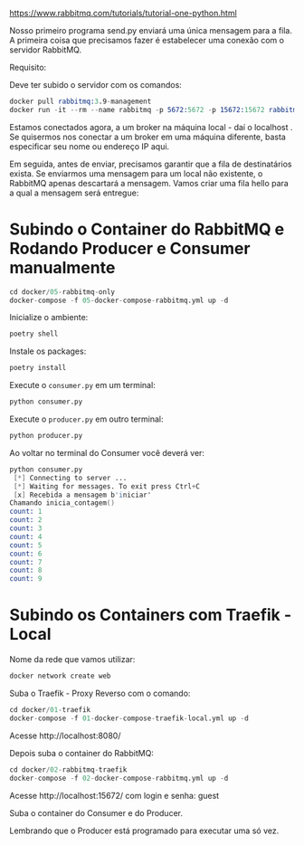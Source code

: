 https://www.rabbitmq.com/tutorials/tutorial-one-python.html

Nosso primeiro programa send.py enviará uma única mensagem para a fila. A primeira coisa que precisamos fazer é estabelecer uma conexão com o servidor RabbitMQ.

Requisito:

Deve ter subido o servidor com os comandos:

```s
docker pull rabbitmq:3.9-management
docker run -it --rm --name rabbitmq -p 5672:5672 -p 15672:15672 rabbitmq:3.9-management
```

Estamos conectados agora, a um broker na máquina local - daí o localhost . Se quisermos nos conectar a um broker em uma máquina diferente, basta especificar seu nome ou endereço IP aqui.

Em seguida, antes de enviar, precisamos garantir que a fila de destinatários exista. Se enviarmos uma mensagem para um local não existente, o RabbitMQ apenas descartará a mensagem. Vamos criar uma fila hello para a qual a mensagem será entregue:

# Subindo o Container do RabbitMQ e Rodando Producer e Consumer manualmente

```s
cd docker/05-rabbitmq-only
docker-compose -f 05-docker-compose-rabbitmq.yml up -d
```

Inicialize o ambiente:

```s
poetry shell
```

Instale os packages:
```s
poetry install
```

Execute o `consumer.py` em um terminal:

```s
python consumer.py
```

Execute o `producer.py` em outro terminal:

```s
python producer.py
```

Ao voltar no terminal do Consumer você deverá ver:

```s
python consumer.py
 [*] Connecting to server ...
 [*] Waiting for messages. To exit press Ctrl+C
 [x] Recebida a mensagem b'iniciar'
Chamando inicia_contagem()
count: 1
count: 2
count: 3
count: 4
count: 5
count: 6
count: 7
count: 8
count: 9
```


# Subindo os Containers com Traefik - Local

Nome da rede que vamos utilizar:

```s
docker network create web
```

Suba o Traefik - Proxy Reverso com o comando:

```s
cd docker/01-traefik
docker-compose -f 01-docker-compose-traefik-local.yml up -d
```

Acesse http://localhost:8080/

Depois suba o container do RabbitMQ:

```s
cd docker/02-rabbitmq-traefik
docker-compose -f 02-docker-compose-rabbitmq.yml up -d
```

Acesse http://localhost:15672/
com login e senha: guest

Suba o container do Consumer e do Producer.

Lembrando que o Producer está programado para executar uma só vez.
